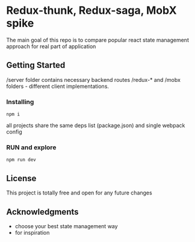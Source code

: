 # Redux-thunk, Redux-saga, MobX spike

The main goal of this repo is to compare popular react state management approach for real part of application

## Getting Started
/server folder contains necessary backend routes
/redux-* and /mobx folders - different client implementations.

### Installing
```
npm i
```
all projects share the same deps list (package.json) and single webpack config

### RUN and explore

```
npm run dev
```

## License

This project is totally free and open for any future changes

## Acknowledgments

* choose your best state management way
* for inspiration
